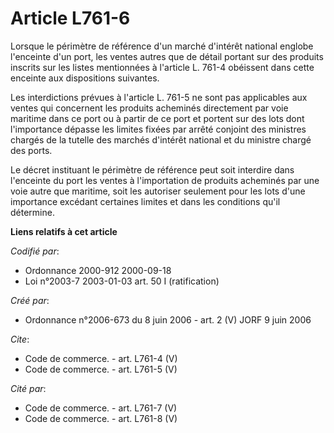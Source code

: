 # Article L761-6

Lorsque le périmètre de référence d'un marché d'intérêt national englobe l'enceinte d'un port, les ventes autres que de
détail portant sur des produits inscrits sur les listes mentionnées à l'article L. 761-4 obéissent dans cette enceinte aux
dispositions suivantes.

Les interdictions prévues à l'article L. 761-5 ne sont pas applicables aux ventes qui concernent les produits acheminés
directement par voie maritime dans ce port ou à partir de ce port et portent sur des lots dont l'importance dépasse les
limites fixées par arrêté conjoint des ministres chargés de la tutelle des marchés d'intérêt national et du ministre chargé
des ports.

Le décret instituant le périmètre de référence peut soit interdire dans l'enceinte du port les ventes à l'importation de
produits acheminés par une voie autre que maritime, soit les autoriser seulement pour les lots d'une importance excédant
certaines limites et dans les conditions qu'il détermine.

**Liens relatifs à cet article**

_Codifié par_:

  - Ordonnance 2000-912 2000-09-18
  - Loi n°2003-7 2003-01-03 art. 50 I (ratification)

_Créé par_:

  - Ordonnance n°2006-673 du 8 juin 2006 - art. 2 (V) JORF 9 juin 2006

_Cite_:

  - Code de commerce. - art. L761-4 (V)
  - Code de commerce. - art. L761-5 (V)

_Cité par_:

  - Code de commerce. - art. L761-7 (V)
  - Code de commerce. - art. L761-8 (V)
